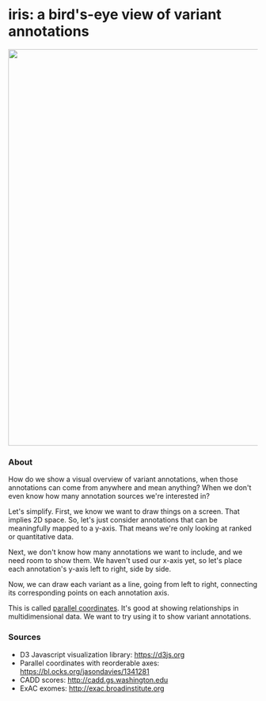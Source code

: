 # iris: a bird's-eye view of variant annotations

<a href="https://stanfordbioinformatics.github.io/iris"><img src="https://stanfordbioinformatics.github.io/iris/preview2.png" width=800></a>

### About

How do we show a visual overview of variant annotations, when those annotations can come from anywhere and mean anything? When we don't even know how many annotation sources we're interested in?

Let's simplify. First, we know we want to draw things on a screen. That implies 2D space. So, let's just consider annotations that can be meaningfully mapped to a y-axis. That means we're only looking at ranked or quantitative data. 

Next, we don't know how many annotations we want to include, and we need room to show them. We haven't used our x-axis yet, so let's place each annotation's y-axis left to right, side by side.

Now, we can draw each variant as a line, going from left to right, connecting its corresponding points on each annotation axis.

This is called <a href="https://en.wikipedia.org/wiki/Parallel_coordinates">parallel coordinates</a>. It's good at showing relationships in multidimensional data. We want to try using it to show variant annotations.

### Sources
- D3 Javascript visualization library: https://d3js.org
- Parallel coordinates with reorderable axes: https://bl.ocks.org/jasondavies/1341281
- CADD scores: http://cadd.gs.washington.edu
- ExAC exomes: http://exac.broadinstitute.org
